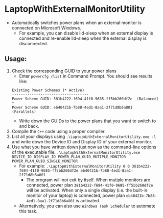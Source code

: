 # LaptopWithExternalMonitorUtility
- Automatically switches power plans when an external monitor is connected on Microsoft Windows.
    - For example, you can disable lid-sleep when an external display is connected and re-enable lid-sleep when the external display is disconnected.
## Usage:
1. Check the corresponding GUID to your power plans
    - Enter `powercfg /list` in Command Prompt. You should see results like:
    ```
    Existing Power Schemes (* Active)
    -----------------------------------
    Power Scheme GUID: 381b4222-f694-41f0-9685-ff5bb260df2e  (Balanced) *
    Power Scheme GUID: eb40421b-7b88-4ed1-8aa1-2f71d8b6a801  (Parallels)
    ```
    - Write down the GUIDs to the power plans that you want to switch to and back.
2. Compile the `C++` code using a proper compiler.
3. List all your displays using `.\LaptopWithExternalMonitorUtility.exe -l` and write down the Device ID and Display ID of your external monitor.
4. Use what you have written down just now as the command-line options of the executable file. `.\LaptopWithExternalMonitorUtility.exe DEVICE_ID DISPLAY_ID POWER_PLAN_GUID_MUTIPLE_MONITOR POWER_PLAN_GUID_SINGLE_MONITOR`
    - For example: `.\LaptopWithExternalMonitorUtility 0 0 381b4222-f694-41f0-9685-ff5bb260df2e eb40421b-7b88-4ed1-8aa1-2f71d8b6a801`
        - The program will not exit by itself. When mutiple monitors are connected, power plan `381b4222-f694-41f0-9685-ff5bb260df2e` will be activated. When only a single display (i.e. the built-in monitor of your laptop) is connected, power plan `eb40421b-7b88-4ed1-8aa1-2f71d8b6a801` is activated.
    - Alternatively, you can also use `Windows Task Scheduler` to automate this task.

